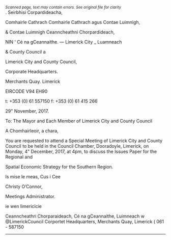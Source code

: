 *<small>Scanned page, text may contain errors. See original file for clarity</small>*  
. Seirbhisi Corpardideacha,

Comhairle Cathrach Comhairle Cathrach agus Contae Luimnigh,

& Contae Luimnigh Ceanncheathni Chorpardideach,

NIN ‘ Cé na gCeannaithe.
— Limerick City _ Luamneach

& County Council a

Limerick City and County Council,

Corporate Headquarters.

Merchants Quay.
Limerick

EIRCODE V94 EH90

t: +353 (0) 61 557150
f: +353 (0) 61 415 266

29" November, 2017.

To: The Mayor and Each Member of Limerick City and County Council

A Chomhairleoir, a chara,

You are requested to attend a Special Meeting of Limerick City and County
Council to be held in the Council Chamber, Dooradoyle, Limerick, on Monday,
4" December, 2017, at 4pm, to discuss the Issues Paper for the Regional and

Spatial Economic Strategy for the Southern Region.

Is mise le meas,
Cus i Cee

Christy O’Connor,

Meetings Administrator.

ie
wen limericicie

Ceanncheathri Chorparaideach, Cé na gCeannaithe, Luimneach w @LimerickCouncil
Corportet Headquarters, Merchants Quay, Limerick ( 061 - 587150

---
